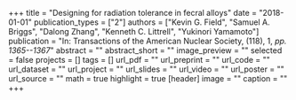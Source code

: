 +++
title = "Designing for radiation tolerance in fecral alloys"
date = "2018-01-01"
publication_types = ["2"]
authors = ["Kevin G. Field", "Samuel A. Briggs", "Dalong Zhang", "Kenneth C. Littrell", "Yukinori Yamamoto"]
publication = "In: Transactions of the American Nuclear Society, (118), 1, _pp. 1365--1367_"
abstract = ""
abstract_short = ""
image_preview = ""
selected = false
projects = []
tags = []
url_pdf = ""
url_preprint = ""
url_code = ""
url_dataset = ""
url_project = ""
url_slides = ""
url_video = ""
url_poster = ""
url_source = ""
math = true
highlight = true
[header]
image = ""
caption = ""
+++

